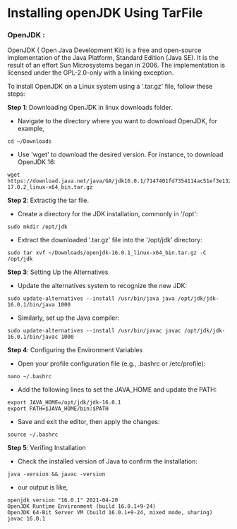  # Installing openJDK Using TarFile
 ### OpenJDK :
OpenJDK ( Open Java Development Kit) is a free and open-source implementation of the Java Platform, Standard Edition (Java SE). It is the result of an effort Sun Microsystems began in 2006. The implementation is licensed under the GPL-2.0-only with a linking exception.
 
 To install OpenJDK on a Linux system using a '.tar.gz' file, follow these steps: 

 __Step 1__: Downloading OpenJDK in linux downloads folder.
 * Navigate to the directory where you want to download OpenJDK, for example,
 ```
 cd ~/Downloads
 ```
 
 * Use 'wget' to download the desired version. For instance, to download OpenJDK 16:
  ```
  wget https://download.java.net/java/GA/jdk16.0.1/7147401fd7354114ac51ef3e1328291f/9/GPL/openjdk-17.0.2_linux-x64_bin.tar.gz

  ```

 __Step 2__: Extractig the tar file.
  * Create a directory for the JDK installation, commonly in '/opt':
  ```
  sudo mkdir /opt/jdk
  ```

  * Extract the downloaded '.tar.gz' file into the '/opt/jdk' directory:
  ```
  sudo tar xvf ~/Downloads/openjdk-16.0.1_linux-x64_bin.tar.gz -C /opt/jdk
  ``` 

  __Step 3__: Setting Up the Alternatives
  * Update the alternatives system to recognize the new JDK:
  ```
  sudo update-alternatives --install /usr/bin/java java /opt/jdk/jdk-16.0.1/bin/java 1000
  ```

  * Similarly, set up the Java compiler:
  ```
  sudo update-alternatives --install /usr/bin/javac javac /opt/jdk/jdk-16.0.1/bin/javac 1000
  ```

  __Step 4__: Configuring the Environment Variables
  * Open your profile configuration file (e.g., .bashrc or /etc/profile):
  ```.
  nano ~/.bashrc
  ```

  * Add the following lines to set the JAVA_HOME and update the PATH:
  ```
  export JAVA_HOME=/opt/jdk/jdk-16.0.1
  export PATH=$JAVA_HOME/bin:$PATH
  ```
  
  * Save and exit the editor, then apply the changes:
  ```
  source ~/.bashrc
  ```

  __Step 5__: Verifing Installation
  * Check the installed version of Java to confirm the installation:
  ```
  java -version && javac -version
  ```

  * our output is like,
  ```
  openjdk version "16.0.1" 2021-04-20
  OpenJDK Runtime Environment (build 16.0.1+9-24)
  OpenJDK 64-Bit Server VM (build 16.0.1+9-24, mixed mode, sharing)
  javac 16.0.1
  ```


